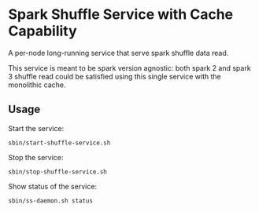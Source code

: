 # Spark Shuffle Service with Cache Capability

A per-node long-running service that serve spark shuffle data read.

This service is meant to be spark version agnostic: both spark 2 and spark 3 shuffle read could be satisfied using this single service with the monolithic cache.

## Usage

Start the service:

`sbin/start-shuffle-service.sh`

Stop the service:

`sbin/stop-shuffle-service.sh`

Show status of the service:

`sbin/ss-daemon.sh status`

